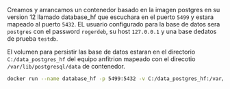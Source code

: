 Creamos y arrancamos un contenedor basado en la imagen postgres en su version 12 llamado database_hf que escuchara en el puerto `5499` y estara mapeado al puerto `5432`. EL usuario configurado para la base de datos sera `postgres` con el password `rogerdeb`, su host `127.0.0.1` y una base dedatos de prueba `testdb`. 

El volumen para persistir las base de datos estaran en el directorio `C:/data_postgres_hf` del equipo anfitrion mapeado con el direcotio `/var/lib/postgresql/data` de contenedor.

```sh
docker run --name database_hf -p 5499:5432 -v C:/data_postgres_hf:/var/lib/postgresql/data -e POSTGRES_USER=postgres -e POSTGRES_PASSWORD=rogerdeb -e POSTGRES_DB=testdb -e DATABASE_HOST=127.0.0.1  postgres:12
```
